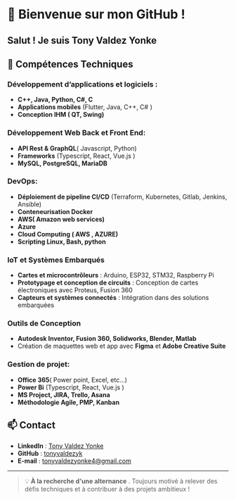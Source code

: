 # 👋 Bienvenue sur mon GitHub !


Salut ! Je suis **Tony Valdez Yonke**
---

## 💼 Compétences Techniques

### Développement d’applications et  logiciels :
- **C++, Java, Python, C#, C**
- **Applications mobiles** (Flutter, Java, C++, C# )
- **Conception IHM ( QT, Swing)**

### Développement Web Back et Front End:
- **API Rest & GraphQL**( Javascript, Python)
- **Frameworks** (Typescript, React, Vue.js )
- **MySQL, PostgreSQL, MariaDB**

### DevOps:
- **Déploiement de pipeline CI/CD** (Terraform,  Kubernetes, Gitlab, Jenkins, Ansible)
- **Conteneurisation Docker** 
- **AWS( Amazon web services)**
- **Azure**
- **Cloud Computing ( AWS , AZURE)**
- **Scripting Linux,  Bash, python**

### IoT et Systèmes Embarqués
- **Cartes et microcontrôleurs** : Arduino, ESP32, STM32, Raspberry Pi
- **Prototypage et conception de circuits** : Conception de cartes électroniques avec Proteus, Fusion 360
- **Capteurs et systèmes connectés** : Intégration dans des solutions embarquées

### Outils de Conception
- **Autodesk Inventor, Fusion 360, Solidworks, Blender, Matlab**
- Création de maquettes web et app avec **Figma** et **Adobe Creative Suite**

### Gestion de projet:
- **Office 365**( Power point, Excel, etc...)
- **Power Bi** (Typescript, React, Vue.js )
- **MS Project, JIRA, Trello, Asana**
- **Méthodologie Agile, PMP, Kanban**

## 📫 Contact

- **LinkedIn** : [Tony Valdez Yonke](https://www.linkedin.com/in/tony-valdez-yonke-001a59225/)
- **GitHub** : [tonyvaldezyk](https://github.com/tonyvaldezyk)
- **E-mail** : tonyvaldezyonke4@gmail.com

---

> 💡 **À la recherche d'une alternance** . Toujours motivé à relever des défis techniques et à contribuer à des projets ambitieux !
